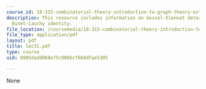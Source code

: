 ```yaml
---
course_id: 18-315-combinatorial-theory-introduction-to-graph-theory-extremal-and-enumerative-combinatorics-spring-2005
description: This resource includes information on Gessel-Viennot determinants, and
  Binet-Cauchy identity.
file_location: /coursemedia/18-315-combinatorial-theory-introduction-to-graph-theory-extremal-and-enumerative-combinatorics-spring-2005/8085dadd068e75c080bcf660dfae5305_lec31.pdf
file_type: application/pdf
layout: pdf
title: lec31.pdf
type: course
uid: 8085dadd068e75c080bcf660dfae5305

---
```

None
